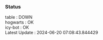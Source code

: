 ### Status


table : DOWN  
hogwarts : OK  
icy-bot : OK  
Latest Update : 2024-06-20 07:08:43.844429
